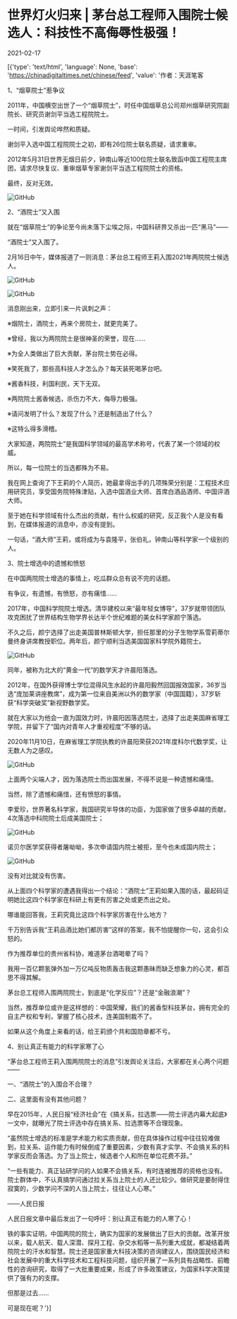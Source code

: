 # 世界灯火归来 | 茅台总工程师入围院士候选人：科技性不高侮辱性极强！

2021-02-17

[{'type': 'text/html', 'language': None, 'base': 'https://chinadigitaltimes.net/chinese/feed', 'value': '作者：天涯笔客

1、“烟草院士”惹争议

2011年，中国横空出世了一个“烟草院士”，时任中国烟草总公司郑州烟草研究院副院长、研究员谢剑平当选工程院院士。

一时间，引发舆论哗然和质疑。

谢剑平入选中国工程院院士之初，即有26位院士联名质疑，请求重审。

2012年5月31日世界无烟日前夕，钟南山等近100位院士联名致函中国工程院主席团，请求尽快复议、重审烟草专家谢剑平当选工程院院士的资格。

最终，反对无效。

![GitHub](https://chinadigitaltimes.net/chinese/files/2021/02/post-662727-602da298d9912.png)

2、“酒院士”又入围

就在“烟草院士”的争论至今尚未落下尘埃之际，中国科研界又杀出一匹“黑马”——

“酒院士”又入围了。

2月16日中午，媒体报道了一则消息：茅台总工程师王莉入围2021年两院院士候选人。

![GitHub](https://chinadigitaltimes.net/chinese/files/2021/02/post-662727-602da29a7515f.)

![GitHub](https://chinadigitaltimes.net/chinese/files/2021/02/post-662727-602da29cda7d8.png)

消息刚出来，立即引来一片讽刺之声：



※烟院士，酒院士，再来个房院士，就更完美了。

※曾经，我以为两院院士是很神圣的荣誉，现在&#8230;&#8230;

※为全人类做出了巨大贡献，茅台院士势在必得。

※笑死我了，那些高科技人才怎么办？每天装死喝茅台吧。

※酱香科技，利国利民，天下无双。

※两院院士酱香候选，杀伤力不大，侮辱力极强。

※请问发明了什么？发现了什么？还是制造出了什么？

※这特么得多滑稽。



大家知道，两院院士”是我国科学领域的最高学术称号，代表了某一个领域的权威。

所以，每一位院士的当选都殊为不易。

我在网上查询了下王莉的个人简历，她最拿得出手的几项殊荣分别是：工程技术应用研究员，享受国务院特殊津贴，入选中国酒业大师、首席白酒品酒师、中国评酒大师。

至于她在科学领域有什么杰出的贡献，有什么权威的研究，反正我个人是没有看到，在媒体报道的消息中，亦没有提到。

一句话，“酒大师”王莉，或将成为与袁隆平，张伯礼，钟南山等科学家一个级别的人。

3、院士增选中的遗憾和愤怒

在中国两院院士增选的事情上，吃瓜群众总有说不完的话题。

有争议，有遗憾，有愤怒，亦有痛惜&#8230;&#8230;

2017年，中国科学院院士增选。清华建校以来“最年轻女博导”，37岁就带领团队攻克困扰了世界结构生物学界长达半个世纪难题的美女科学家颜宁落选。

不久之后，颜宁选择了出走美国普林斯顿大学，担任那里的分子生物学系雪莉蒂尔曼终身讲席教授职位。两年后，颜宁顺利当选美国国家科学院外籍院士。

![GitHub](https://chinadigitaltimes.net/chinese/files/2021/02/post-662727-602da29f83a78.png)

同年，被称为北大的“黄金一代”的数学天才许晨阳落选。

2012年，在国外获得博士学位混得风生水起的许晨阳毅然回国报效国家，36岁当选“庞加莱讲座教席”，成为第一位来自美洲以外的数学家（中国国籍），37岁斩获“科学突破奖”新视野数学奖。

就在大家以为他会一直为国效力时，许晨阳因落选院士，选择了出走美国麻省理工学院，并留下了“国内对青年人才重视程度”不够的话。

2020年11月10日，在麻省理工学院执教的许晨阳荣获2021年度科尔代数学奖，让无数人为之感叹。

![GitHub](https://chinadigitaltimes.net/chinese/files/2021/02/post-662727-602da2a229d4f.png)

上面两个尖端人才，因为落选院士而出国发展，不得不说是一种遗憾和痛惜。

当然，除了遗憾和痛惜，还有愤怒的事情。

李爱珍，世界著名科学家，我国研究半导体的功臣，为国家做了很多卓越的贡献，4次落选中科院院士后成美国院士；

![GitHub](https://chinadigitaltimes.net/chinese/files/2021/02/post-662727-602da2a4b365c.png)

诺贝尔医学奖获得者屠呦呦，多次申请国内院士被拒，至今也未成国内院士；

![GitHub](https://chinadigitaltimes.net/chinese/files/2021/02/post-662727-602da2a753bcc.png)

没有对比就没有伤害。

从上面四个科学家的遭遇我得出一个结论：“酒院士”王莉如果入围的话，最起码证明她比这四个科学家在科研上有更有厉害之处或更杰出之处。

哪谁能回答我，王莉究竟比这四个科学家厉害在什么地方？

千万别告诉我“王莉品酒比她们都厉害”这样的答案，我不怕提醒你一句，这会引众怒的。

作为推荐单位的贵州省科协，难道茅台酒喝晕了吗？

我用一百亿颗氢弹外加一万亿吨反物质轰击我这颗愚昧而缺乏想象力的心灵，都百思不得其解。

茅台总工程师入围两院院士，到底是“化学反应”？还是“金融浪潮”？

当然，推荐单位或许是这样想的：中国荣耀，我们的酱香型科技茅台，拥有完全的自主产权和专利，掌握了核心技术，连美国制裁不了。

如果从这个角度上来看的话，给王莉颁个共和国勋章都不亏。

4、别让真正有能力的科学家寒了心

“茅台总工程师王莉入围两院院士的消息”引发舆论关注后，大家都在关心两个问题——

一、“酒院士”的入围合不合理？

二、这里面有没有其他问题？

早在2015年，人民日报“经济社会”在《搞关系，拉选票——院士评选内幕大起底》一文中，就曝光了院士评选中存在搞关系、拉选票等不合理现象。

“虽然院士增选的标准是学术能力和实质贡献，但在具体操作过程中往往较难做到，拉关系、运作能力有时候倒成了重要因素，少数有真才实学、不会搞关系的科学家反而会落选。为了当上院士，候选者个人和所在单位花费不菲。”

“一些有能力、真正钻研学问的人如果不会搞关系，有时连被推荐的资格也没有。院士群体中，不认真搞学问通过拉关系当上院士的人还比较少。做研究是要耐得住寂寞的，少数学问不深的人当上院士，往往让人心寒。”

——人民日报

人民日报文章中最后发出了一句呼吁：别让真正有能力的人寒了心！

铁的事实证明，中国两院的院士，确实为国家的发展做出了巨大的贡献。改革开放以来，载人航天、载人深潜、探月工程、杂交水稻等一系列重大成就，都凝结着两院院士的汗水和智慧。院士还是国家重大科技决策的咨询建议人，围绕国民经济和社会发展中的重大科学技术和工程科技问题，组织开展了一系列具有战略性、前瞻性的咨询研究，取得了一大批重要成果，形成了许多政策建议，为国家科学决策提供了强有力的支撑。

但那是过去……

可是现在呢？'}]